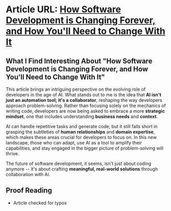 # Article URL: [How Software Development is Changing Forever, and How You'll Need to Change With It](https://dev.to/jdbar/how-software-development-is-changing-forever-and-how-youll-need-to-change-with-it-1jih)

## What I Find Interesting About "How Software Development is Changing Forever, and How You'll Need to Change With It"

This article brings an intriguing perspective on the evolving role of developers in the age of AI. What stands out to me is the idea that **AI isn't just an automation tool; it's a collaborator**, reshaping the way developers approach problem-solving. Rather than focusing solely on the mechanics of writing code, developers are now being asked to embrace a more **strategic mindset**, one that includes understanding **business needs** and **context**. 

AI can handle repetitive tasks and generate code, but it still falls short in grasping the subtleties of **human relationships** and **domain expertise**, which makes these areas crucial for developers to focus on. In this new landscape, those who can adapt, use AI as a tool to amplify their capabilities, and stay engaged in the bigger picture of problem-solving will thrive. 

The future of software development, it seems, isn't just about coding anymore --  it's about crafting **meaningful, real-world solutions** through collaboration with AI.

## Proof Reading
- Article checked for typos
